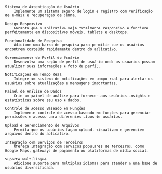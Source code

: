 

    Sistema de Autenticação de Usuário
        Implemente um sistema seguro de login e registro com verificação de e-mail e recuperação de senha.

    Design Responsivo
        Garanta que o aplicativo seja totalmente responsivo e funcione perfeitamente em dispositivos móveis, tablets e desktops.

    Funcionalidade de Pesquisa
        Adicione uma barra de pesquisa para permitir que os usuários encontrem conteúdo rapidamente dentro do aplicativo.

    Gerenciamento de Perfil de Usuário
        Desenvolva uma seção de perfil de usuário onde os usuários possam atualizar suas informações e foto de perfil.

    Notificações em Tempo Real
        Integre um sistema de notificações em tempo real para alertar os usuários sobre atualizações e mensagens importantes.

    Painel de Análise de Dados
        Crie um painel de análise para fornecer aos usuários insights e estatísticas sobre seu uso e dados.

    Controle de Acesso Baseado em Funções
        Implemente controle de acesso baseado em funções para gerenciar permissões e acesso para diferentes tipos de usuários.

    Upload e Gerenciamento de Arquivos
        Permita que os usuários façam upload, visualizem e gerenciem arquivos dentro do aplicativo.

    Integração com Serviços de Terceiros
        Ofereça integração com serviços populares de terceiros, como Google Maps, gateways de pagamento ou plataformas de mídia social.

    Suporte Multilíngue
        Adicione suporte para múltiplos idiomas para atender a uma base de usuários diversificada.

